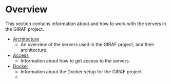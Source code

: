 # Overview

This section contains information about and how to work with the servers in the GIRAF project.

- [Architecture](./architecture.md)
    - An overview of the servers used in the GIRAF project, and their architecture.
- [Access](./access.md)
    - Information about how to get access to the servers.
- [Docker](./Docker/index.md)
    - Information about the Docker setup for the GIRAF project.
    - 
